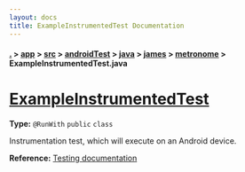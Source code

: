 ```yaml
---
layout: docs
title: ExampleInstrumentedTest Documentation
---
```

#### [.](./../../../../../../index) > [app](./../../../../../index) > [src](./../../../../index) > [androidTest](./../../../index) > [java](./../../index) > [james](./../index) > [metronome](./index) > **ExampleInstrumentedTest.java**

# [ExampleInstrumentedTest](https://github.com/TheAndroidMaster/Metronome-Android/blob/master/app/src/androidTest/java/james/metronome/ExampleInstrumentedTest.java#L13)

**Type:** `@RunWith` `public` `class`

Instrumentation test, which will execute on an Android device. 









**Reference:** <a href="http://d.android.com/tools/testing">Testing documentation</a> 





